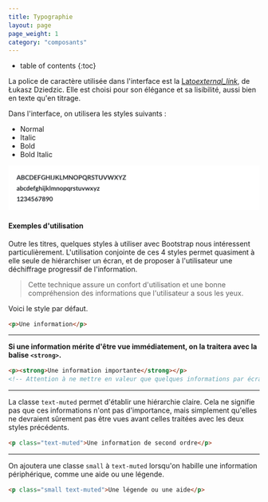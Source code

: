```yaml
---
title: Typographie
layout: page
page_weight: 1
category: "composants"
---
```

* table of contents
{:toc}

La police de caractère utilisée dans l'interface est la [Lato<i class="ico">external_link</i>](https://fonts.google.com/specimen/Lato), de Łukasz Dziedzic. Elle est choisi pour son élégance et sa lisibilité, aussi bien en texte qu'en titrage.

Dans l'interface, on utilisera les styles suivants :
- Normal
- Italic
- Bold
- Bold Italic

![ Spécimen rapide ](assets/images/ui.typographie.png)

#### Exemples d'utilisation ####

Outre les titres, quelques styles à utiliser avec Bootstrap nous intéressent particulièrement. L'utilisation conjointe de ces 4 styles permet quasiment à elle seule de hiérarchiser un écran, et de proposer à l'utilisateur une déchiffrage progressif de l'information. 

> Cette technique assure un confort d'utilisation et une bonne compréhension des informations que l'utilisateur a sous les yeux.

<p>Voici le style par défaut.</p>

``` html
<p>Une information</p>
```


<hr/>

<p><strong>Si une information mérite d'être vue immédiatement, on la traitera avec la balise <code>&lt;strong&gt;</code>.</strong></p>

``` html
<p><strong>Une information importante</strong></p>
<!-- Attention à ne mettre en valeur que quelques informations par écran avec ce style. Dans un tableau, par exemple, il n'y aura sûrement qu'une ou deux colonnes qui se verront habillées de ce style. -->
```

<hr/>

<p class="text-muted">La classe <code>text-muted</code> permet d'établir une hiérarchie claire. Cela ne signifie pas que ces informations n'ont pas d'importance, mais simplement qu'elles ne devraient sûrement pas être vues avant celles traitées avec les deux styles précédents.</p>

``` html
<p class="text-muted">Une information de second ordre</p>
```


<hr/>

<p class="small text-muted">On ajoutera une classe <code>small</code> à <code>text-muted</code> lorsqu'on habille une information périphérique, comme une aide ou une légende.</p>

``` html
<p class="small text-muted">Une légende ou une aide</p>
```



